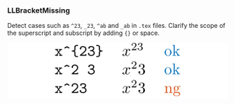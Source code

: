 <!-- markdownlint-disable MD041 -->
<!-- detect `^23`, `_23`, etc. -->

### LLBracketMissing

Detect cases such as `^23`, `_23`, `^ab` and `_ab` in `.tex` files.
Clarify the scope of the superscript and subscript by adding `{}` or space.

![doc/LLBracketMissing](doc/LLBracketMissing.png)
